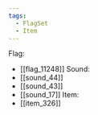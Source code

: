 ```yaml
---
tags:
  - FlagSet
  - Item
---
```

Flag:
- [[flag_11248]]
Sound:
- [[sound_44]]
- [[sound_43]]
- [[sound_17]]
Item:
- [[item_326]]
